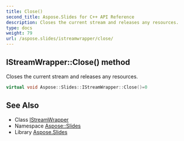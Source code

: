```yaml
---
title: Close()
second_title: Aspose.Slides for C++ API Reference
description: Closes the current stream and releases any resources.
type: docs
weight: 79
url: /aspose.slides/istreamwrapper/close/
---
```

## IStreamWrapper::Close() method


Closes the current stream and releases any resources.

```cpp
virtual void Aspose::Slides::IStreamWrapper::Close()=0
```

## See Also

* Class [IStreamWrapper](../)
* Namespace [Aspose::Slides](../../)
* Library [Aspose.Slides](../../../)